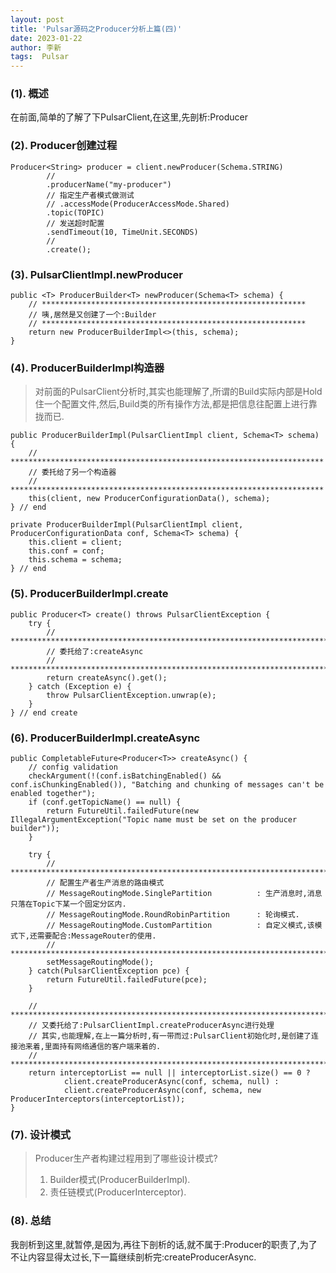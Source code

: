 ```yaml
---
layout: post
title: 'Pulsar源码之Producer分析上篇(四)' 
date: 2023-01-22
author: 李新
tags:  Pulsar
---
```


### (1). 概述
在前面,简单的了解了下PulsarClient,在这里,先剖析:Producer

### (2). Producer创建过程
```
Producer<String> producer = client.newProducer(Schema.STRING)
		//
		.producerName("my-producer")
		// 指定生产者模式做测试
		// .accessMode(ProducerAccessMode.Shared)
		.topic(TOPIC)
		// 发送超时配置
		.sendTimeout(10, TimeUnit.SECONDS)
		// 
		.create();
```
### (3). PulsarClientImpl.newProducer
```
public <T> ProducerBuilder<T> newProducer(Schema<T> schema) {
	// ***********************************************************
	// 咦,居然是又创建了一个:Builder
	// ***********************************************************
	return new ProducerBuilderImpl<>(this, schema);
}
```
### (4). ProducerBuilderImpl构造器
> 对前面的PulsarClient分析时,其实也能理解了,所谓的Build实际内部是Hold住一个配置文件,然后,Build类的所有操作方法,都是把信息往配置上进行靠拢而已.   

```
public ProducerBuilderImpl(PulsarClientImpl client, Schema<T> schema) {
	// **********************************************************************
	// 委托给了另一个构造器
	// **********************************************************************
	this(client, new ProducerConfigurationData(), schema);
} // end 

private ProducerBuilderImpl(PulsarClientImpl client, ProducerConfigurationData conf, Schema<T> schema) {
	this.client = client;
	this.conf = conf;
	this.schema = schema;
} // end 
```
### (5). ProducerBuilderImpl.create
```
public Producer<T> create() throws PulsarClientException {
	try {
		// **************************************************************************
		// 委托给了:createAsync
		// **************************************************************************
		return createAsync().get();
	} catch (Exception e) {
		throw PulsarClientException.unwrap(e);
	}
} // end create
```
### (6). ProducerBuilderImpl.createAsync
```
public CompletableFuture<Producer<T>> createAsync() {
	// config validation
	checkArgument(!(conf.isBatchingEnabled() && conf.isChunkingEnabled()), "Batching and chunking of messages can't be enabled together");
	if (conf.getTopicName() == null) {
		return FutureUtil.failedFuture(new IllegalArgumentException("Topic name must be set on the producer builder"));
	}

	try {
		// ***********************************************************************************
		// 配置生产者生产消息的路由模式
		// MessageRoutingMode.SinglePartition          : 生产消息时,消息只落在Topic下某一个固定分区内.
		// MessageRoutingMode.RoundRobinPartition      : 轮询模式.
		// MessageRoutingMode.CustomPartition          : 自定义模式,该模式下,还需要配合:MessageRouter的使用.
		// ***********************************************************************************
		setMessageRoutingMode();
	} catch(PulsarClientException pce) {
		return FutureUtil.failedFuture(pce);
	}

	// ***********************************************************************************
	// 又委托给了:PulsarClientImpl.createProducerAsync进行处理
	// 其实,也能理解,在上一篇分析时,有一带而过:PulsarClient初始化时,是创建了连接池来着,里面持有网络通信的客户端来着的.  
	// ***********************************************************************************
	return interceptorList == null || interceptorList.size() == 0 ?
			client.createProducerAsync(conf, schema, null) :
			client.createProducerAsync(conf, schema, new ProducerInterceptors(interceptorList));
}
```
### (7). 设计模式
> Producer生产者构建过程用到了哪些设计模式? 
> 1. Builder模式(ProducerBuilderImpl).    
> 2. 责任链模式(ProducerInterceptor).   

### (8). 总结
我剖析到这里,就暂停,是因为,再往下剖析的话,就不属于:Producer的职责了,为了不让内容显得太过长,下一篇继续剖析完:createProducerAsync. 